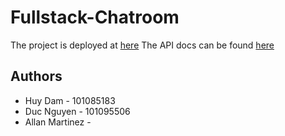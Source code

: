 # Fullstack-Chatroom

The project is deployed at [here](http://ec2-3-93-47-219.compute-1.amazonaws.com)
The API docs can be found [here](https://documenter.getpostman.com/view/5025103/S11RJaJF)

## Authors

-   Huy Dam - 101085183
-   Duc Nguyen - 101095506
-   Allan Martinez -

